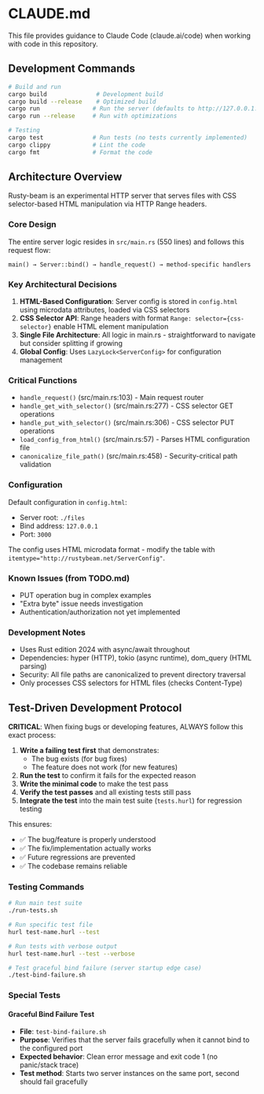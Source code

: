 # CLAUDE.md

This file provides guidance to Claude Code (claude.ai/code) when working with code in this repository.

## Development Commands

```bash
# Build and run
cargo build              # Development build
cargo build --release    # Optimized build
cargo run               # Run the server (defaults to http://127.0.0.1:3000)
cargo run --release     # Run with optimizations

# Testing
cargo test              # Run tests (no tests currently implemented)
cargo clippy            # Lint the code
cargo fmt               # Format the code
```

## Architecture Overview

Rusty-beam is an experimental HTTP server that serves files with CSS selector-based HTML manipulation via HTTP Range headers.

### Core Design

The entire server logic resides in `src/main.rs` (550 lines) and follows this request flow:
```
main() → Server::bind() → handle_request() → method-specific handlers
```

### Key Architectural Decisions

1. **HTML-Based Configuration**: Server config is stored in `config.html` using microdata attributes, loaded via CSS selectors
2. **CSS Selector API**: Range headers with format `Range: selector={css-selector}` enable HTML element manipulation
3. **Single File Architecture**: All logic in main.rs - straightforward to navigate but consider splitting if growing
4. **Global Config**: Uses `LazyLock<ServerConfig>` for configuration management

### Critical Functions

- `handle_request()` (src/main.rs:103) - Main request router
- `handle_get_with_selector()` (src/main.rs:277) - CSS selector GET operations
- `handle_put_with_selector()` (src/main.rs:306) - CSS selector PUT operations
- `load_config_from_html()` (src/main.rs:57) - Parses HTML configuration file
- `canonicalize_file_path()` (src/main.rs:458) - Security-critical path validation

### Configuration

Default configuration in `config.html`:
- Server root: `./files`
- Bind address: `127.0.0.1`
- Port: `3000`

The config uses HTML microdata format - modify the table with `itemtype="http://rustybeam.net/ServerConfig"`.

### Known Issues (from TODO.md)

- PUT operation bug in complex examples
- "Extra byte" issue needs investigation
- Authentication/authorization not yet implemented

### Development Notes

- Uses Rust edition 2024 with async/await throughout
- Dependencies: hyper (HTTP), tokio (async runtime), dom_query (HTML parsing)
- Security: All file paths are canonicalized to prevent directory traversal
- Only processes CSS selectors for HTML files (checks Content-Type)

## Test-Driven Development Protocol

**CRITICAL**: When fixing bugs or developing features, ALWAYS follow this exact process:

1. **Write a failing test first** that demonstrates:
   - The bug exists (for bug fixes)
   - The feature does not work (for new features)
2. **Run the test** to confirm it fails for the expected reason
3. **Write the minimal code** to make the test pass
4. **Verify the test passes** and all existing tests still pass
5. **Integrate the test** into the main test suite (`tests.hurl`) for regression testing

This ensures:
- ✅ The bug/feature is properly understood
- ✅ The fix/implementation actually works
- ✅ Future regressions are prevented
- ✅ The codebase remains reliable

### Testing Commands

```bash
# Run main test suite
./run-tests.sh

# Run specific test file
hurl test-name.hurl --test

# Run tests with verbose output
hurl test-name.hurl --test --verbose

# Test graceful bind failure (server startup edge case)
./test-bind-failure.sh
```

### Special Tests

#### Graceful Bind Failure Test
- **File**: `test-bind-failure.sh`
- **Purpose**: Verifies that the server fails gracefully when it cannot bind to the configured port
- **Expected behavior**: Clean error message and exit code 1 (no panic/stack trace)
- **Test method**: Starts two server instances on the same port, second should fail gracefully